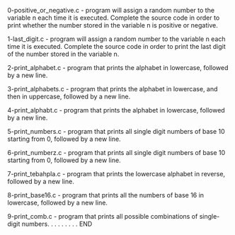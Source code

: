 0-positive_or_negative.c - program will assign a random number to the variable n each time it is executed. Complete the source code in order to print whether the number stored in the variable n is positive or negative.

1-last_digit.c - program will assign a random number to the variable n each time it is executed. Complete the source code in order to print the last digit of the number stored in the variable n.

2-print_alphabet.c - program that prints the alphabet in lowercase, followed by a new line.

3-print_alphabets.c - program that prints the alphabet in lowercase, and then in uppercase, followed by a new line.

4-print_alphabt.c - program that prints the alphabet in lowercase, followed by a new line.

5-print_numbers.c -  program that prints all single digit numbers of base 10 starting from 0, followed by a new line.

6-print_numberz.c - program that prints all single digit numbers of base 10 starting from 0, followed by a new line.

7-print_tebahpla.c -  program that prints the lowercase alphabet in reverse, followed by a new line.

8-print_base16.c - program that prints all the numbers of base 16 in lowercase, followed by a new line.

9-print_comb.c -  program that prints all possible combinations of single-digit numbers.
.
.
.
.
.
.
.
.
END